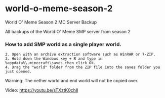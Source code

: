 # world-o-meme-season-2
World O' Meme Season 2 MC Server Backup

All backups of the World O' Meme SMP server from season 2

### How to add SMP world as a single player world.
```1. Click the green button that is labeled "Clone or download" the click "Download ZIP"
2. Open with an archive extraction software such as WinRAR or 7-ZIP.
3. Hold down the Windows key + R and type in %appdata%\.minecraft\saves then click Ok.
4. Drag the "world" folder from the ZIP file into the saves folder you just opened.
```
Warning: The nether world and end world will not be copied over.

Video:
https://youtu.be/sTXztK0chII
